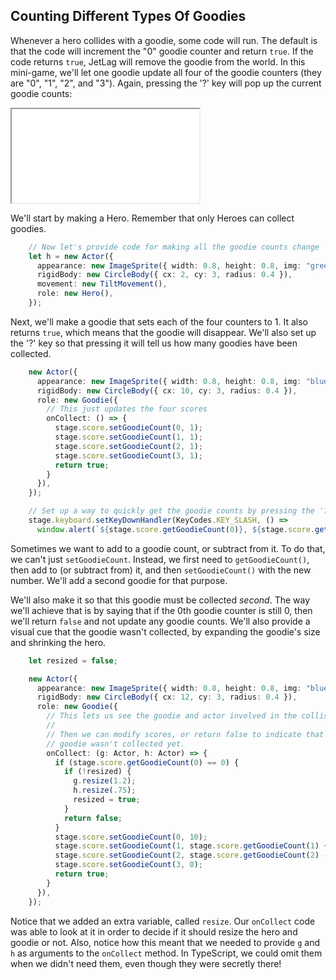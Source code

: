 ## Counting Different Types Of Goodies

Whenever a hero collides with a goodie, some code will run.  The default is that
the code will increment the "0" goodie counter and return `true`.  If the code
returns `true`, JetLag will remove the goodie from the world.  In this
mini-game, we'll let one goodie update all four of the goodie counters (they are
"0", "1", "2", and "3").  Again, pressing the '?' key will pop up the current
goodie counts:

<iframe src="game_02.iframe.html"></iframe>

We'll start by making a Hero.  Remember that only Heroes can collect goodies.

```typescript
    // Now let's provide code for making all the goodie counts change
    let h = new Actor({
      appearance: new ImageSprite({ width: 0.8, height: 0.8, img: "green_ball.png" }),
      rigidBody: new CircleBody({ cx: 2, cy: 3, radius: 0.4 }),
      movement: new TiltMovement(),
      role: new Hero(),
    });
```

Next, we'll make a goodie that sets each of the four counters to 1.  It also
returns `true`, which means that the goodie will disappear.  We'll also set up
the '?' key so that pressing it will tell us how many goodies have been
collected.

```typescript
    new Actor({
      appearance: new ImageSprite({ width: 0.8, height: 0.8, img: "blue_ball.png" }),
      rigidBody: new CircleBody({ cx: 10, cy: 3, radius: 0.4 }),
      role: new Goodie({
        // This just updates the four scores
        onCollect: () => {
          stage.score.setGoodieCount(0, 1);
          stage.score.setGoodieCount(1, 1);
          stage.score.setGoodieCount(2, 1);
          stage.score.setGoodieCount(3, 1);
          return true;
        }
      }),
    });

    // Set up a way to quickly get the goodie counts by pressing the '?' key
    stage.keyboard.setKeyDownHandler(KeyCodes.KEY_SLASH, () =>
      window.alert(`${stage.score.getGoodieCount(0)}, ${stage.score.getGoodieCount(1)}, ${stage.score.getGoodieCount(2)}, ${stage.score.getGoodieCount(3)}`));
```

Sometimes we want to add to a goodie count, or subtract from it.  To do that, we
can't just `setGoodieCount`.  Instead, we first need to `getGoodieCount()`, then
add to (or subtract from) it, and then `setGoodieCount()` with the new number.
We'll add a second goodie for that purpose.

We'll also make it so that this goodie must be collected *second*.  The way
we'll achieve that is by saying that if the 0th goodie counter is still 0, then
we'll return `false` and not update any goodie counts.  We'll also provide a
visual cue that the goodie wasn't collected, by expanding the goodie's size and
shrinking the hero.

```typescript
    let resized = false;

    new Actor({
      appearance: new ImageSprite({ width: 0.8, height: 0.8, img: "blue_ball.png" }),
      rigidBody: new CircleBody({ cx: 12, cy: 3, radius: 0.4 }),
      role: new Goodie({
        // This lets us see the goodie and actor involved in the collision
        //
        // Then we can modify scores, or return false to indicate that the
        // goodie wasn't collected yet.
        onCollect: (g: Actor, h: Actor) => {
          if (stage.score.getGoodieCount(0) == 0) {
            if (!resized) {
              g.resize(1.2);
              h.resize(.75);
              resized = true;
            }
            return false;
          }
          stage.score.setGoodieCount(0, 10);
          stage.score.setGoodieCount(1, stage.score.getGoodieCount(1) + 1);
          stage.score.setGoodieCount(2, stage.score.getGoodieCount(2) - 1);
          stage.score.setGoodieCount(3, 0);
          return true;
        }
      }),
    });
```

Notice that we added an extra variable, called `resize`.  Our `onCollect` code
was able to look at it in order to decide if it should resize the hero and
goodie or not.  Also, notice how this meant that we needed to provide `g` and `h` as arguments to the `onCollect` method.  In TypeScript, we could omit them when we didn't need them, even though they were secretly there!
